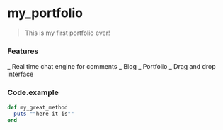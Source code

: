 # my_portfolio

> This is my first portfolio ever!

### Features

_ Real time chat engine for comments
_ Blog
_ Portfolio
_ Drag and drop interface

### Code.example

```ruby
def my_great_method
  puts ""here it is""
end
```
